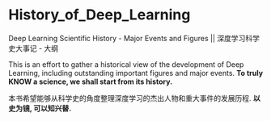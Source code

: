 # History_of_Deep_Learning
Deep Learning Scientific History - Major Events and Figures || 深度学习科学史大事记 - 大纲

This is an effort to gather a historical view of the development of Deep Learning, including outstanding important figures and major events. **To truly KNOW a science, we shall start from its history.**

本书希望能够从科学史的角度整理深度学习的杰出人物和重大事件的发展历程. **以史为镜, 可以知兴替.**
